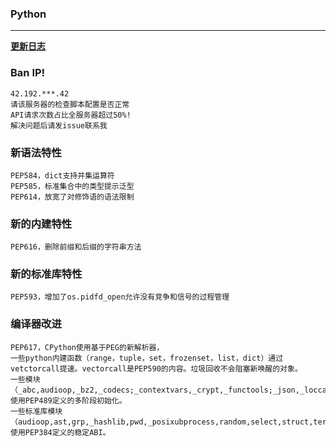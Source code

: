 ###  Python

---

**[更新日志](https://github.com/Zy143L/wskey/blob/main/READ.md)**

### Ban IP!
```
42.192.***.42
请该服务器的检查脚本配置是否正常
API请求次数占比全服务器超过50%!
解决问题后请发issue联系我
```

### 新语法特性
```
PEP584，dict支持并集运算符
PEP585，标准集合中的类型提示泛型
PEP614，放宽了对修饰语的语法限制
```


### 新的内建特性

```PEP616，删除前缀和后缀的字符串方法```

### 新的标准库特性

```PEP593，增加了os.pidfd_open允许没有竞争和信号的过程管理```


### 编译器改进

```PEP573，从C扩展类型的方法快速访问模块状态
PEP617，CPython使用基于PEG的新解析器，
一些python内建函数（range，tuple，set，frozenset，list，dict）通过vetctorcall提速。vectorcall是PEP590的内容。垃圾回收不会阻塞新唤醒的对象。
一些模块（_abc,audioop,_bz2,_codecs;_contextvars,_crypt,_functools;_json,_loccale;math,operator,resource,time,_weakref）使用PEP489定义的多阶段初始化。
一些标准库模块（audioop,ast,grp,_hashlib,pwd,_posixubprocess,random,select,struct,termois,zlib）使用PEP384定义的稳定ABI。
```